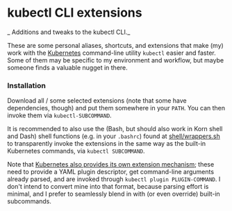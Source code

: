 # kubectl CLI extensions

_ Additions and tweaks to the kubectl CLI._

These are some personal aliases, shortcuts, and extensions that make (my) work with the [Kubernetes](http://kubernetes.io/) command-line utility `kubectl` easier and faster. Some of them may be specific to my environment and workflow, but maybe someone finds a valuable nugget in there.

### Installation

Download all / some selected extensions (note that some have dependencies, though) and put them somewhere in your `PATH`. You can then invoke them via `kubectl-SUBCOMMAND`.

It is recommended to also use the (Bash, but should also work in Korn shell and Dash) shell functions (e.g. in your `.bashrc`) found at [shell/wrappers.sh](shell/wrappers.sh) to transparently invoke the extensions in the same way as the built-in Kubernetes commands, via `kubectl SUBCOMMAND`.

Note that [Kubernetes also provides its own extension mechanism](https://kubernetes.io/docs/tasks/extend-kubectl/kubectl-plugins/); these need to provide a YAML plugin descriptor, get command-line arguments already parsed, and are invoked through `kubectl plugin PLUGIN-COMMAND`. I don't intend to convert mine into that format, because parsing effort is minimal, and I prefer to seamlessly blend in with (or even override) built-in subcommands.
